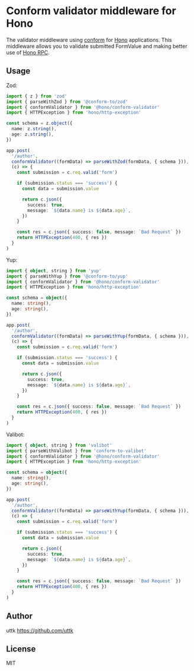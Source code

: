 # Conform validator middleware for Hono

The validator middleware using [conform](https://conform.guide) for [Hono](https://honojs.dev) applications. This middleware allows you to validate submitted FormValue and making better use of [Hono RPC](https://hono.dev/docs/guides/rpc).

## Usage

Zod:

```ts
import { z } from 'zod'
import { parseWithZod } from '@conform-to/zod'
import { conformValidator } from '@hono/conform-validator'
import { HTTPException } from 'hono/http-exception'

const schema = z.object({
  name: z.string(),
  age: z.string(),
})

app.post(
  '/author',
  conformValidator((formData) => parseWithZod(formData, { schema })),
  (c) => {
    const submission = c.req.valid('form')

    if (submission.status === 'success') {
      const data = submission.value

      return c.json({
        success: true,
        message: `${data.name} is ${data.age}`,
      })
    }

    const res = c.json({ success: false, message: `Bad Request` })
    return HTTPException(400, { res })
  }
)
```

Yup:

```ts
import { object, string } from 'yup'
import { parseWithYup } from '@conform-to/yup'
import { conformValidator } from '@hono/conform-validator'
import { HTTPException } from 'hono/http-exception'

const schema = object({
  name: string(),
  age: string(),
})

app.post(
  '/author',
  conformValidator((formData) => parseWithYup(formData, { schema })),
  (c) => {
    const submission = c.req.valid('form')

    if (submission.status === 'success') {
      const data = submission.value

      return c.json({
        success: true,
        message: `${data.name} is ${data.age}`,
      })
    }

    const res = c.json({ success: false, message: `Bad Request` })
    return HTTPException(400, { res })
  }
)
```

Valibot:

```ts
import { object, string } from 'valibot'
import { parseWithValibot } from 'conform-to-valibot'
import { conformValidator } from '@hono/conform-validator'
import { HTTPException } from 'hono/http-exception'

const schema = object({
  name: string(),
  age: string(),
})

app.post(
  '/author',
  conformValidator((formData) => parseWithYup(formData, { schema })),
  (c) => {
    const submission = c.req.valid('form')

    if (submission.status === 'success') {
      const data = submission.value

      return c.json({
        success: true,
        message: `${data.name} is ${data.age}`,
      })
    }

    const res = c.json({ success: false, message: `Bad Request` })
    return HTTPException(400, { res })
  }
)
```

## Author

uttk <https://github.com/uttk>

## License

MIT
